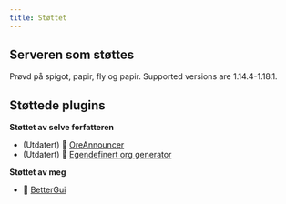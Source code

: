 ```yaml
---
title: Støttet
---
```


## Serveren som støttes

Prøvd på spigot, papir, fly og papir. Supported versions are 1.14.4-1.18.1.

## Støttede plugins

__Støttet av selve forfatteren__

* (Utdatert) 📢 [OreAnnouncer](https://alessiodp.com/docs/oreannouncer/editblock#custom)
* (Utdatert) 🚀 [Egendefinert org generator](https://github.com/DerFrZocker/Custom-Ore-Generator/wiki/ItemMods)

__Støttet av meg__

* 📌 [BetterGui](better-gui.md)
